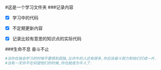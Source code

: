 #这是一个学习文件夹
###记录内容
- [x] 学习中的代码
- [x] 不定期更新内容
- [x] 记录比较有意思的知识点的实际代码





###生命不息 奋斗不止



```python
#当你在独自学习的时候不要感到孤独,比你牛的人还有很多,你应该奋斗努力和他们打成一片.
#当有一天你不在仰望他们的时候,你也就成为牛人了.
```